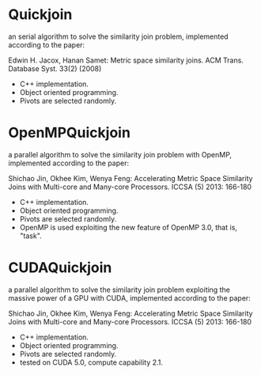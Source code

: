 Quickjoin
=========

an serial algorithm to solve the similarity join problem, implemented according to the paper:

Edwin H. Jacox, Hanan Samet:
Metric space similarity joins. ACM Trans. Database Syst. 33(2) (2008)

* C++ implementation.
* Object oriented programming.
* Pivots are selected randomly.

OpenMPQuickjoin
=========

a parallel algorithm to solve the similarity join problem with OpenMP, implemented according to the paper:

Shichao Jin, Okhee Kim, Wenya Feng:
Accelerating Metric Space Similarity Joins with Multi-core and Many-core Processors. ICCSA (5) 2013: 166-180

* C++ implementation.
* Object oriented programming.
* Pivots are selected randomly.
* OpenMP is used exploiting the new feature of OpenMP 3.0, that is, "task".

CUDAQuickjoin
=============
a parallel algorithm to solve the similarity join problem exploiting the massive power of a GPU with CUDA, implemented according to the paper:

Shichao Jin, Okhee Kim, Wenya Feng:
Accelerating Metric Space Similarity Joins with Multi-core and Many-core Processors. ICCSA (5) 2013: 166-180

* C++ implementation.
* Object oriented programming.
* Pivots are selected randomly.
* tested on CUDA 5.0, compute capability 2.1.
